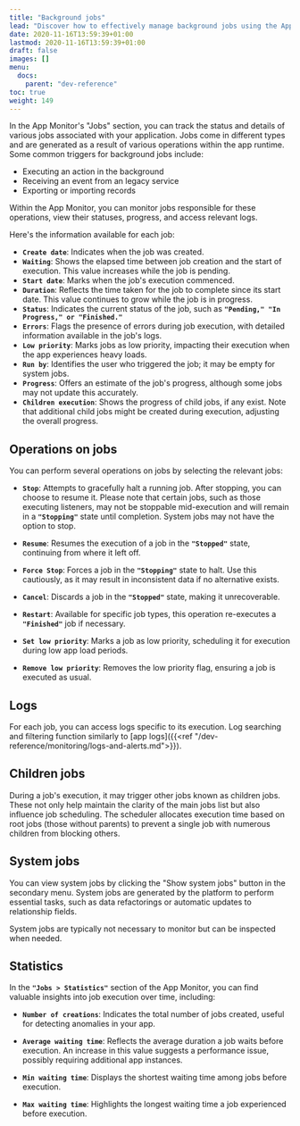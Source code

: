 ```yaml
---
title: "Background jobs"
lead: "Discover how to effectively manage background jobs using the App Monitor."
date: 2020-11-16T13:59:39+01:00
lastmod: 2020-11-16T13:59:39+01:00
draft: false
images: []
menu:
  docs:
    parent: "dev-reference"
toc: true
weight: 149
---
```


In the App Monitor's "Jobs" section, you can track the status and details of various jobs associated with your application. Jobs come in different types and are generated as a result of various operations within the app runtime. Some common triggers for background jobs include:

- Executing an action in the background
- Receiving an event from an legacy service
- Exporting or importing records

Within the App Monitor, you can monitor jobs responsible for these operations, view their statuses, progress, and access relevant logs.

Here's the information available for each job:

- **`Create date`**: Indicates when the job was created.
- **`Waiting`**: Shows the elapsed time between job creation and the start of execution. This value increases while the job is pending.
- **`Start date`**: Marks when the job's execution commenced.
- **`Duration`**: Reflects the time taken for the job to complete since its start date. This value continues to grow while the job is in progress.
- **`Status`**: Indicates the current status of the job, such as **`"Pending," "In Progress," or "Finished."`**
- **`Errors`**: Flags the presence of errors during job execution, with detailed information available in the job's logs.
- **`Low priority`**: Marks jobs as low priority, impacting their execution when the app experiences heavy loads.
- **`Run by`**: Identifies the user who triggered the job; it may be empty for system jobs.
- **`Progress`**: Offers an estimate of the job's progress, although some jobs may not update this accurately.
- **`Children execution`**: Shows the progress of child jobs, if any exist. Note that additional child jobs might be created during execution, adjusting the overall progress.

## **Operations on jobs**

You can perform several operations on jobs by selecting the relevant jobs:

- **`Stop`**: Attempts to gracefully halt a running job. After stopping, you can choose to resume it. Please note that certain jobs, such as those executing listeners, may not be stoppable mid-execution and will remain in a **`"Stopping"`** state until completion. System jobs may not have the option to stop.

- **`Resume`**: Resumes the execution of a job in the **`"Stopped"`** state, continuing from where it left off.

- **`Force Stop`**: Forces a job in the **`"Stopping"`** state to halt. Use this cautiously, as it may result in inconsistent data if no alternative exists.

- **`Cancel`**: Discards a job in the **`"Stopped"`** state, making it unrecoverable.

- **`Restart`**: Available for specific job types, this operation re-executes a **`"Finished"`** job if necessary.

- **`Set low priority`**: Marks a job as low priority, scheduling it for execution during low app load periods.

- **`Remove low priority`**: Removes the low priority flag, ensuring a job is executed as usual.

## **Logs**

For each job, you can access logs specific to its execution. Log searching and filtering function similarly to [app logs]({{<ref "/dev-reference/monitoring/logs-and-alerts.md">}}).

## **Children jobs**

During a job's execution, it may trigger other jobs known as children jobs. These not only help maintain the clarity of the main jobs list but also influence job scheduling. The scheduler allocates execution time based on root jobs (those without parents) to prevent a single job with numerous children from blocking others.

## **System jobs**

You can view system jobs by clicking the "Show system jobs" button in the secondary menu. System jobs are generated by the platform to perform essential tasks, such as data refactorings or automatic updates to relationship fields.

System jobs are typically not necessary to monitor but can be inspected when needed.

## **Statistics**

In the **`"Jobs > Statistics"`** section of the App Monitor, you can find valuable insights into job execution over time, including:

- **`Number of creations`**: Indicates the total number of jobs created, useful for detecting anomalies in your app.

- **`Average waiting time`**: Reflects the average duration a job waits before execution. An increase in this value suggests a performance issue, possibly requiring additional app instances.

- **`Min waiting time`**: Displays the shortest waiting time among jobs before execution.

- **`Max waiting time`**: Highlights the longest waiting time a job experienced before execution.
